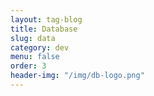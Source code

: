 ```yaml
---
layout: tag-blog
title: Database
slug: data
category: dev
menu: false
order: 3
header-img: "/img/db-logo.png"
---
```

